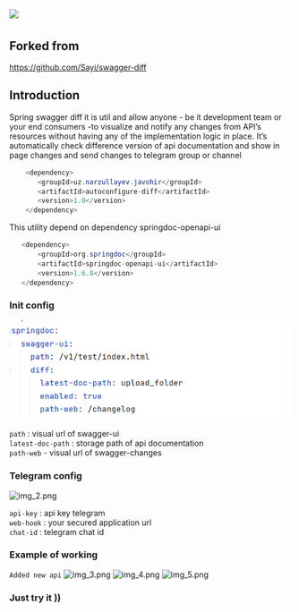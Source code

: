 # <img src="https://upload.wikimedia.org/wikipedia/commons/a/ab/Swagger-logo.png" width="300">
## Forked from 
https://github.com/Sayi/swagger-diff

## Introduction
Spring swagger diff it is util and allow anyone - be it development team or your end consumers -to visualize and notify any changes from  API’s resources without having any of the implementation logic in place. It’s automatically check difference version of api documentation and show in page changes and send changes to telegram group or channel
```java
    <dependency>
       <groupId>uz.narzullayev.javohir</groupId>
       <artifactId>autoconfigure-diff</artifactId>
       <version>1.0</version>
    </dependency>
```
This utility depend on dependency springdoc-openapi-ui
```java
   <dependency>
       <groupId>org.springdoc</groupId>
       <artifactId>springdoc-openapi-ui</artifactId>
       <version>1.6.8</version>
   </dependency>
```
### Init config
![img.png](img.png)

```path``` : visual url of swagger-ui <br/>
```latest-doc-path``` : storage path of api documentation  <br/>
```path-web``` - visual url of swagger-changes  <br/>

### Telegram config
![img_2.png](img_2.png)

```api-key``` : api key telegram <br/>
```web-hook``` : your secured application url <br/>
```chat-id``` : telegram chat id <br/>

### Example of working
```Added new api```
![img_3.png](img_3.png)
![img_4.png](img_4.png)
![img_5.png](img_5.png)

### Just try it ))


